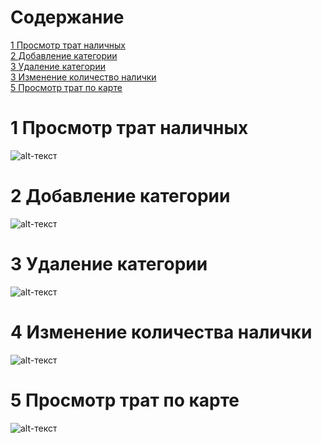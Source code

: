 # Содержание
<a href="#1-просмотр-трат-наличных">1 Просмотр трат наличных</a></br>
<a href="#2-добавление-категории">2 Добавление категории</a></br>
<a href="#3-удаление-категории">3 Удаление категории</a></br>
<a href="#4-изменение-количества-налички">3 Изменение количество налички</a></br>
<a href="#5-просмотр-трат-по-карте">5 Просмотр трат по карте</a></br>
# 1 Просмотр трат наличных
![alt-текст](https://github.com/Nikita199909/My-Money/blob/master/Documentation/Diagrams/state1.png "")
# 2 Добавление категории
![alt-текст](https://github.com/Nikita199909/My-Money/blob/master/Documentation/Diagrams/state2.png "")
# 3 Удаление категории 
![alt-текст](https://github.com/Nikita199909/My-Money/blob/master/Documentation/Diagrams/state3.png "")
# 4 Изменение количества налички 
![alt-текст](https://github.com/Nikita199909/My-Money/blob/master/Documentation/Diagrams/state4.png "")
# 5 Просмотр трат по карте 
![alt-текст](https://github.com/Nikita199909/My-Money/blob/master/Documentation/Diagrams/state5.png "")
